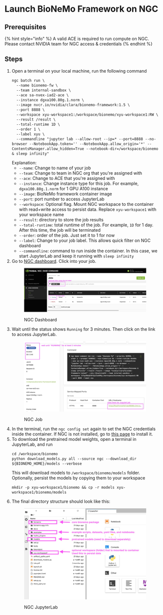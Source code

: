 # Launch BioNeMo Framework on NGC

## Prerequisites

{% hint style="info" %}
A valid ACE is required to run compute on NGC. Please contact NVIDIA team for NGC access & credentials
{% endhint %}

## Steps

1.  Open a terminal on your local machine, run the following command
    ```shell
    ngc batch run \
      --name bionemo-fw \
      --team internal-sandbox \
      --ace sa-nvex-iad2-ace \
      --instance dgxa100.80g.1.norm \
      --image nvcr.io/nvidia/clara/bionemo-framework:1.5 \
      --port 8888 \
      --workspace xyu-workspace1:/workspace/bionemo/xyu-workspace1:RW \
      --result /result \
      --total-runtime 1D \
      --order 1 \
      --label xyu \
      --commandline "jupyter lab --allow-root --ip=* --port=8888 --no-browser --NotebookApp.token='' --NotebookApp.allow_origin='*' --ContentsManager.allow_hidden=True --notebook-dir=/workspace/bionemo & sleep infinity"
    ```
    Explanation:
      - `--name`: Change to name of your job
      - `--team`: Change to team in NGC org that you're assigned with
      - `--ace`: Change to ACE that you're assigned with
      - `--instance`: Change instance type for this job. For example, `dgxa100.80g.1.norm` for 1 GPU A100 instance
      - `--image`: BioNeMo framework container image
      - `--port`: port number to access JupyterLab
      - `--workspace`: Optional flag. Mount NGC workspace to the container with read+write access to persist data. Replace `xyu-workspace1` with your workspace name
      - `--result`: directory to store the job results
      - `--total-runtime`: total runtime of the job. For example, `1D` for 1 day. After this time, the job will be terminated
      - `--order`: order of the job. Just set it to 1 for now
      - `--label`: Change to your job label. This allows quick filter on NGC dashboard
      - `--commandline`: command to run inside the container. In this case, we start JupyterLab and keep it running with `sleep infinity`
2. Go to [NGC dashboard](https://bc.ngc.nvidia.com/jobs). Click into your job.
    <figure><img src="/.gitbook/assets/images/ngc-dashboard.jpg" alt=""><figcaption><p>NGC Dashboard</p></figcaption></figure>
3. Wait until the status shows `Running` for 3 minutes. Then click on the link to access JupyterLab.
    <figure><img src="/.gitbook/assets/images/ngc-job.jpg" alt=""><figcaption><p>NGC Job</p></figcaption></figure>
4. In the terminal, run the `ngc config set` again to set the NGC credentials inside the container. If NGC is not installed, go to [this page](https://org.ngc.nvidia.com/setup/installers/cli) to install it.
5. To download the pretrained model weights, open a terminal in JupyterLab, and run
    ```shell
    cd /workspace/bionemo
    python download_models.py all --source ngc --download_dir ${BIONEMO_HOME}/models --verbose
    ```
    This will download models to `/workspace/bionemo/models` folder.
    Optionally, persist the models by copying them to your workspace
    ```shell
    mkdir -p xyu-workspace1/bionemo && cp -r models xyu-workspace1/bionemo/models
    ```
6. The final directory structure should look like this:
    <figure><img src="/.gitbook/assets/images/ngc-jupyterlab.jpg" alt=""><figcaption><p>NGC JupyterLab</p></figcaption></figure>

